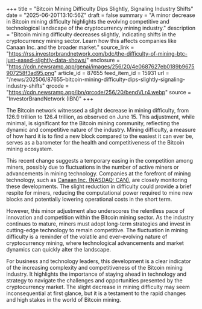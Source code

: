 +++
title = "Bitcoin Mining Difficulty Dips Slightly, Signaling Industry Shifts"
date = "2025-06-20T13:10:56Z"
draft = false
summary = "A minor decrease in Bitcoin mining difficulty highlights the evolving competitive and technological landscape of the cryptocurrency mining industry."
description = "Bitcoin mining difficulty decreases slightly, indicating shifts in the cryptocurrency mining sector. Learn how this affects companies like Canaan Inc. and the broader market."
source_link = "https://rss.investorbrandnetwork.com/bdc/the-difficulty-of-mining-btc-just-eased-slightly-data-shows/"
enclosure = "https://cdn.newsramp.app/genai/images/256/20/4e0687627eb0189b9675907258f3ad95.png"
article_id = 87655
feed_item_id = 15931
url = "/news/202506/87655-bitcoin-mining-difficulty-dips-slightly-signaling-industry-shifts"
qrcode = "https://cdn.newsramp.app/ibn/qrcode/256/20/bendVLr4.webp"
source = "InvestorBrandNetwork (IBN)"
+++

<p>The Bitcoin network witnessed a slight decrease in mining difficulty, from 126.9 trillion to 126.4 trillion, as observed on June 15. This adjustment, while minimal, is significant for the Bitcoin mining community, reflecting the dynamic and competitive nature of the industry. Mining difficulty, a measure of how hard it is to find a new block compared to the easiest it can ever be, serves as a barometer for the health and competitiveness of the Bitcoin mining ecosystem.</p><p>This recent change suggests a temporary easing in the competition among miners, possibly due to fluctuations in the number of active miners or advancements in mining technology. Companies at the forefront of mining technology, such as <a href='https://www.canaan.io' rel='nofollow' target='_blank'>Canaan Inc. (NASDAQ: CAN)</a>, are closely monitoring these developments. The slight reduction in difficulty could provide a brief respite for miners, reducing the computational power required to mine new blocks and potentially lowering operational costs in the short term.</p><p>However, this minor adjustment also underscores the relentless pace of innovation and competition within the Bitcoin mining sector. As the industry continues to mature, miners must adopt long-term strategies and invest in cutting-edge technology to remain competitive. The fluctuation in mining difficulty is a reminder of the volatile and ever-evolving nature of cryptocurrency mining, where technological advancements and market dynamics can quickly alter the landscape.</p><p>For business and technology leaders, this development is a clear indicator of the increasing complexity and competitiveness of the Bitcoin mining industry. It highlights the importance of staying ahead in technology and strategy to navigate the challenges and opportunities presented by the cryptocurrency market. The slight decrease in mining difficulty may seem inconsequential at first glance, but it is a testament to the rapid changes and high stakes in the world of Bitcoin mining.</p>